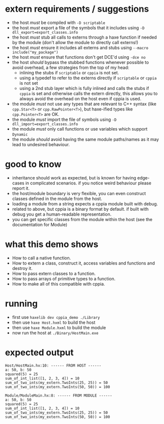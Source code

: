 # extern requirements / suggestions
- the host *must* be compiled with `-D scriptable`
- the host *must* export a file of the symbols that it includes using `-D dll_export=export_classes.info`
- the host *must* stub all calls to externs through a haxe function if needed by the module (don't allow the module to directly call externs!)
- the host *must* ensure it includes all externs and stubs using `--macro include("my_package")`
- the host *must* ensure that functions don't get DCE'd using `-dce no`
- the host *should* bypass the stubbed functions whenever possible to avoid overhead, a few strategies from the top of my head:
  - inlining the stubs if `scriptable` or `cppia` is not set.
  - using a typedef to refer to the externs directly if `scriptable` or `cppia` is not set
  - using a 2nd stub layer which is fully inlined and calls the stubs if `cppia` is set and otherwise calls the extern directly, this allows you to always avoid the overhead on the host even if cppia is used.
- the module *must* not use any types that are relevant to C++ syntax (like `cpp.Star<T>` or `cpp.RawPointer<T>`), but haxe-ified types like `cpp.Pointer<T>` are OK.
- the module *must* import the file of symbols using `-D dll_import=export_classes.info`
- the module *must* only call functions or use variables which support `Dynamic`
- the module *should* avoid having the same module paths/names as it may lead to undesired behaviour. 

# good to know
- inheritance should work as expected, but is known for having edge-cases in complicated scenarios. if you notice weird behaviour please report it.
- the host/module boundary is very flexible, you can even construct classes defined in the module from the host. 
- loading a module from a string expects a cppia module built with debug.
- related to above, but cppia is a binary format by default. if built with debug you get a human-readable representation.
- you can get specific classes from the module within the host (see the documentation for Module)

# what this demo shows
- How to call a native function.
- How to extern a class, construct it, access variables and functions and destroy it.
- How to pass extern classes to a function.
- How to pass arrays of primitive types to a function.
- How to make all of this compatible with cppia.

# running
- first use ``haxelib dev cppia_demo ./Library``
- then use ``haxe Host.hxml`` to build the host
- then use ``haxe Module.hxml`` to build the module
- now run the host at ``./Binary/HostMain.exe``

# expected output
```
Host/HostMain.hx:10: ------ FROM HOST ------
a: 50, b: 50
squared(5) = 25
sum_of_int_list([1, 2, 3, 4]) = 10
sum_of_two_ints(my_extern.TwoInts(25, 25)) = 50
sum_of_two_ints(my_extern.TwoInts(50, 50)) = 100

Module/ModuleMain.hx:8: ------ FROM MODULE ------
a: 50, b: 50
squared(5) = 25
sum_of_int_list([1, 2, 3, 4]) = 10
sum_of_two_ints(my_extern.TwoInts(25, 25)) = 50
sum_of_two_ints(my_extern.TwoInts(50, 50)) = 100
```
